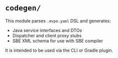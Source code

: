 # `codegen/`

This module parses `.mvpe.yaml` DSL and generates:

- Java service interfaces and DTOs
- Dispatcher and client proxy stubs
- SBE XML schema for use with SBE compiler

It is intended to be used via the CLI or Gradle plugin.
